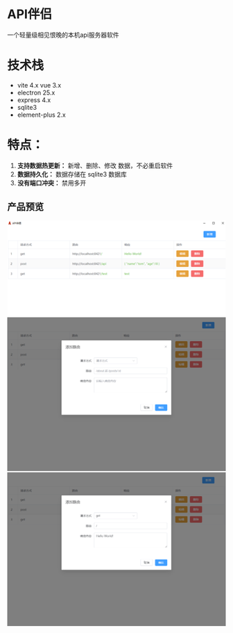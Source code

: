 # API伴侣
一个轻量级相见恨晚的本机api服务器软件

# 技术栈
- vite 4.x vue 3.x 
- electron 25.x
- express 4.x
- sqlite3
- element-plus 2.x

# 特点：
1. **支持数据热更新：** 新增、删除、修改 数据，不必重启软件
2. **数据持久化：** 数据存储在 sqlite3 数据库
3. **没有端口冲突：** 禁用多开


## 产品预览
![2023-06-15_144031.png](2023-06-15_144031.png)
![22023-06-15_144037.png](2023-06-15_144037.png)
![2023-06-15_144103.png](2023-06-15_144103.png)